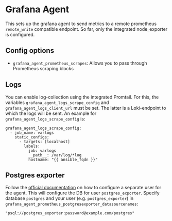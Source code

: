# Grafana Agent

This sets up the grafana agent to send metrics to a remote prometheus `remote_write` compatible endpoint.
So far, only the integrated node_exporter is configured.

## Config options

* `grafana_agent_prometheus_scrapes`: Allows you to pass through Prometheus scraping blocks

## Logs

You can enable log-collection using the integrated Promtail.
For this, the variables `grafana_agent_logs_scrape_config` and
`grafana_agent_logs_client_url` must be set. The latter is a Loki-endpoint to
which the logs will be sent. An example for `grafana_agent_logs_scrape_config`
is:

    grafana_agent_logs_scrape_config:
      - job_name: varlogs
        static_configs:
          - targets: [localhost]
            labels:
              job: varlogs
              __path__: /var/log/*log
              hostname: "{{ ansible_fqdn }}"


## Postgres exporter

Follow the [official documentation](https://github.com/prometheus-community/postgres_exporter#running-as-non-superuser)
on how to configure a separate user for the agent. This will configure the DB
for user `postgres_exporter`.
Specify database `postgres` and your user (e.g. `postgres_exporter`) in
`grafana_agent_prometheus_postgresexporter_datasourcenames`:

    "psql://postgres_exporter:password@example.com/postgres"

